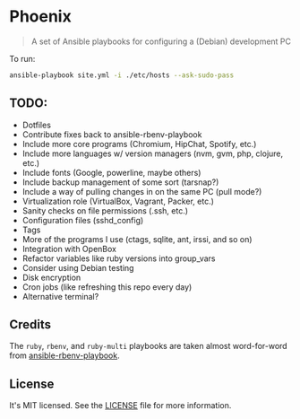 Phoenix
=======
>A set of Ansible playbooks for configuring a (Debian) development PC

To run:

```bash
ansible-playbook site.yml -i ./etc/hosts --ask-sudo-pass
```

TODO:
-----
* Dotfiles
* Contribute fixes back to ansible-rbenv-playbook
* Include more core programs (Chromium, HipChat, Spotify, etc.)
* Include more languages w/ version managers (nvm, gvm, php, clojure, etc.)
* Include fonts (Google, powerline, maybe others)
* Include backup management of some sort (tarsnap?)
* Include a way of pulling changes in on the same PC (pull mode?)
* Virtualization role (VirtualBox, Vagrant, Packer, etc.)
* Sanity checks on file permissions (.ssh, etc.)
* Configuration files (sshd_config)
* Tags
* More of the programs I use (ctags, sqlite, ant, irssi, and so on)
* Integration with OpenBox
* Refactor variables like ruby versions into group_vars
* Consider using Debian testing
* Disk encryption
* Cron jobs (like refreshing this repo every day)
* Alternative terminal?

Credits
-------
The `ruby`, `rbenv`, and `ruby-multi` playbooks are taken almost word-for-word
from [ansible-rbenv-playbook][1].

[1]: https://github.com/leucos/ansible-rbenv-playbook.

License
-------
It's MIT licensed. See the [LICENSE][license] file for more information.

[license]: /LICENSE

